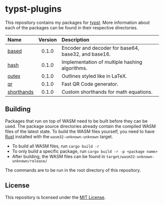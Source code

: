 # typst-plugins

This repository contains my packages for [typst](https://github.com/typst/typst). More information about each of the packages can be found in their respective directories.

| Name | Version | Description |
| :--- | :-----: | :---------- |
| [based](based/) | 0.1.0 | Encoder and decoder for base64, base32, and base16. |
| [hash](hash/) | 0.1.0 | Implementation of multiple hashing algorithms. |
| [outex](outex/) | 0.1.0 | Outlines styled like in LaTeX. |
| [qr](qr/) | 0.1.0 | Fast QR Code generator. |
| [shorthands](shorthands/) | 0.1.0 | Custom shorthands for math equations. |

## Building
Packages that run on top of WASM need to be built before they can be used. The package source directories already contain the compiled WASM files of the latest state. To build the WASM files yourself, you need to have [Rust](https://www.rust-lang.org/) installed with the `wasm32-unknown-unknown` target.

- To build all WASM files, run `cargo build -r`
- To only build a specific package, run `cargo build -r -p <package name>`
- After building, the WASM files can be found in `target/wasm32-unknown-unknown/release/`

The commands are to be run in the root directory of this repository.

## License
This repository is licensed under the [MIT License](LICENSE).
